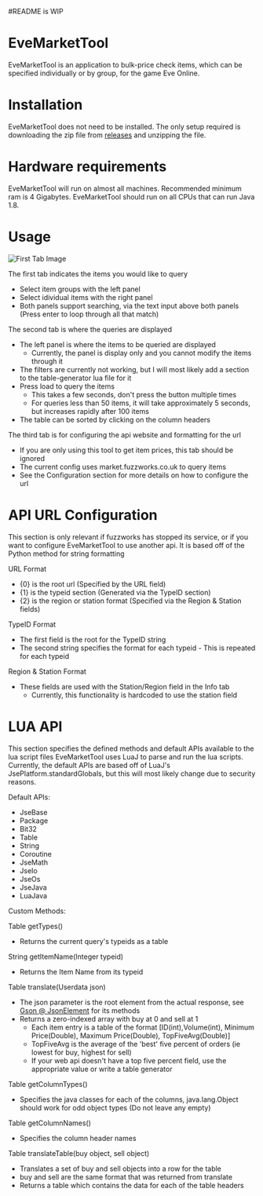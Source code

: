 #README is WIP

# EveMarketTool

EveMarketTool is an application to bulk-price check items, which can be specified individually or by group, for the game Eve Online.

# Installation
EveMarketTool does not need to be installed. The only setup required is downloading the zip file from [releases](https://github.com/memcallen/EveMarketTool/releases) and unzipping the file.

# Hardware requirements
EveMarketTool will run on almost all machines. Recommended minimum ram is 4 Gigabytes. EveMarketTool should run on all CPUs that can run Java 1.8.

# Usage



![First Tab Image](https://raw.githubusercontent.com/memcallen/EveMarketTool/branch/path/to/img.png)

The first tab indicates the items you would like to query
 - Select item groups with the left panel
 - Select idividual items with the right panel
 - Both panels support searching, via the text input above both panels (Press enter to loop through all that match)

The second tab is where the queries are displayed
 - The left panel is where the items to be queried are displayed
   - Currently, the panel is display only and you cannot modify the items through it
 - The filters are currently not working, but I will most likely add a section to the table-generator lua file for it
 - Press load to query the items
   - This takes a few seconds, don't press the button multiple times
   - For queries less than 50 items, it will take approximately 5 seconds, but increases rapidly after 100 items
 - The table can be sorted by clicking on the column headers

The third tab is for configuring the api website and formatting for the url
 - If you are only using this tool to get item prices, this tab should be ignored
 - The current config uses market.fuzzworks.co.uk to query items
 - See the Configuration section for more details on how to configure the url

# API URL Configuration

This section is only relevant if fuzzworks has stopped its service, or if you want to configure EveMarketTool to use another api. It is based off of the Python method for string formatting

URL Format
 - {0} is the root url (Specified by the URL field)
 - {1} is the typeid section (Generated via the TypeID section)
 - {2} is the region or station format (Specified via the Region & Station fields)

TypeID Format
 - The first field is the root for the TypeID string
 - The second string specifies the format for each typeid - This is repeated for each typeid

Region & Station Format
 - These fields are used with the Station/Region field in the Info tab
   - Currently, this functionality is hardcoded to use the station field

# LUA API

This section specifies the defined methods and default APIs available to the lua script files
EveMarketTool uses LuaJ to parse and run the lua scripts. Currently, the default APIs are based off of LuaJ's JsePlatform.standardGlobals, but this will most likely change due to security reasons.

Default APIs:
 - JseBase
 - Package
 - Bit32
 - Table
 - String
 - Coroutine
 - JseMath 
 - JseIo
 - JseOs
 - JseJava
 - LuaJava

Custom Methods:

Table<Integer> getTypes()
 - Returns the current query's typeids as a table

String getItemName(Integer typeid)
 - Returns the Item Name from its typeid

Table translate(Userdata json)
 - The json parameter is the root element from the actual response, see [Gson @ JsonElement](https://github.com/google/gson/blob/master/gson/src/main/java/com/google/gson/JsonElement.java) for its methods
  - Returns a zero-indexed array with buy at 0 and sell at 1
    - Each item entry is a table of the format \[ID(int),Volume(int), Minimum Price(Double), Maximum Price(Double), TopFiveAvg(Double)\]
    - TopFiveAvg is the average of the 'best' five percent of orders (ie lowest for buy, highest for sell)
    - If your web api doesn't have a top five percent field, use the appropriate value or write a table generator

Table<String> getColumnTypes()
  - Specifies the java classes for each of the columns, java.lang.Object should work for odd object types (Do not leave any empty)

Table<String> getColumnNames()
  - Specifies the column header names

Table translateTable(buy object, sell object)
 - Translates a set of buy and sell objects into a row for the table
 - buy and sell are the same format that was returned from translate
 - Returns a table which contains the data for each of the table headers
